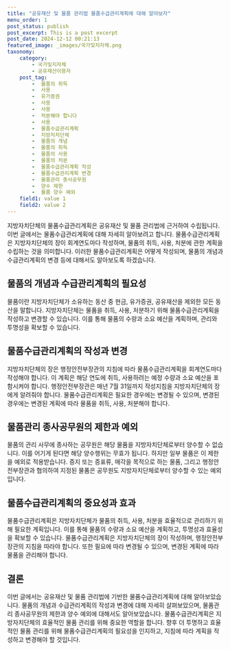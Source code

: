 ```yaml
---
title: "공유재산 및 물품 관리법 물품수급관리계획에 대해 알아보자"
menu_order: 1
post_status: publish
post_excerpt: This is a post excerpt
post_date: 2024-12-12 00:21:13
featured_image: _images/국가및지자체.png
taxonomy:
    category:
        - 국가및지자체
        - 공유재산이용자
    post_tag:
        -  물품의 취득
        -  사용
        -  유가증권
        -  사용
        -  사용
        -  처분해야 합니다
        -  사용
        -  물품수급관리계획
        -  지방자치단체
        -  물품의 개념
        -  물품의 취득
        -  물품의 사용
        -  물품의 처분
        -  물품수급관리계획 작성
        -  물품수급관리계획 변경
        -  물품관리 종사공무원
        -  양수 제한
        -  물품 양수 예외
    field1: value 1
    field2: value 2
---
```



지방자치단체의 물품수급관리계획은 공유재산 및 물품 관리법에 근거하여 수립됩니다. 이번 글에서는 물품수급관리계획에 대해 자세히 알아보려고 합니다. 물품수급관리계획은 지방자치단체의 장이 회계연도마다 작성하며, 물품의 취득, 사용, 처분에 관한 계획을 수립하는 것을 의미합니다. 이러한 물품수급관리계획은 어떻게 작성되며, 물품의 개념과 수급관리계획의 변경 등에 대해서도 알아보도록 하겠습니다.

## 물품의 개념과 수급관리계획의 필요성

물품이란 지방자치단체가 소유하는 동산 중 현금, 유가증권, 공유재산을 제외한 모든 동산을 말합니다. 지방자치단체는 물품을 취득, 사용, 처분하기 위해 물품수급관리계획을 작성하고 변경할 수 있습니다. 이를 통해 물품의 수량과 소요 예산을 계획하며, 관리와 투명성을 확보할 수 있습니다.

## 물품수급관리계획의 작성과 변경

지방자치단체의 장은 행정안전부장관의 지침에 따라 물품수급관리계획을 회계연도마다 작성해야 합니다. 이 계획은 해당 연도에 취득, 사용하려는 예정 수량과 소요 예산을 포함시켜야 합니다. 행정안전부장관은 매년 7월 31일까지 작성지침을 지방자치단체의 장에게 알려줘야 합니다. 물품수급관리계획은 필요한 경우에는 변경될 수 있으며, 변경된 경우에는 변경된 계획에 따라 물품을 취득, 사용, 처분해야 합니다.

## 물품관리 종사공무원의 제한과 예외

물품의 관리 사무에 종사하는 공무원은 해당 물품을 지방자치단체로부터 양수할 수 없습니다. 이를 어기게 된다면 해당 양수행위는 무효가 됩니다. 하지만 일부 물품은 이 제한을 예외로 적용받습니다. 증지 또는 증표류, 매각을 목적으로 하는 물품, 그리고 행정안전부장관과 협의하여 지정된 물품은 공무원도 지방자치단체로부터 양수할 수 있는 예외입니다.

## 물품수급관리계획의 중요성과 효과

물품수급관리계획은 지방자치단체가 물품의 취득, 사용, 처분을 효율적으로 관리하기 위해 필요한 계획입니다. 이를 통해 물품의 수량과 소요 예산을 계획하고, 투명성과 효율성을 확보할 수 있습니다. 물품수급관리계획은 지방자치단체의 장이 작성하며, 행정안전부장관의 지침을 따라야 합니다. 또한 필요에 따라 변경될 수 있으며, 변경된 계획에 따라 물품을 관리해야 합니다.

## 결론

이번 글에서는 공유재산 및 물품 관리법에 기반한 물품수급관리계획에 대해 알아보았습니다. 물품의 개념과 수급관리계획의 작성과 변경에 대해 자세히 살펴보았으며, 물품관리 종사공무원의 제한과 양수 예외에 대해서도 알아보았습니다. 물품수급관리계획은 지방자치단체의 효율적인 물품 관리를 위해 중요한 역할을 합니다. 향후 더 투명하고 효율적인 물품 관리를 위해 물품수급관리계획의 필요성을 인지하고, 지침에 따라 계획을 작성하고 변경해야 할 것입니다.
